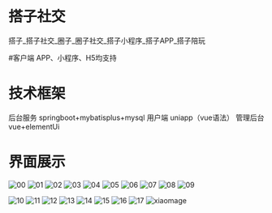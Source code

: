 # 搭子社交
搭子_搭子社交_圈子_圈子社交_搭子小程序_搭子APP_搭子陪玩

#客户端
APP、小程序、H5均支持

# 技术框架
后台服务 springboot+mybatisplus+mysql
用户端 uniapp（vue语法）
管理后台 vue+elementUi

# 界面展示
![00](https://github.com/user-attachments/assets/2ee6fb5e-f1ea-4748-b3e3-1e0322cf7baa)
![01](https://github.com/user-attachments/assets/4cfbced2-9a43-485b-9b5b-d975b3d61f59)
![02](https://github.com/user-attachments/assets/613af893-531a-43ca-a24c-2f6b3b8f5e5a)
![03](https://github.com/user-attachments/assets/e9a6f7a4-c874-4f9d-a288-9fdcd1473ed4)
![04](https://github.com/user-attachments/assets/cccd79af-7912-4f91-83a5-7379dbadf6ec)
![05](https://github.com/user-attachments/assets/b8df585c-381d-4a43-93ea-b9f22db3caf8)
![06](https://github.com/user-attachments/assets/de32eb14-7b84-4b5a-8e75-2fefbfe59b98)
![07](https://github.com/user-attachments/assets/13d79a64-f68e-4960-bc68-958c46195e85)
![08](https://github.com/user-attachments/assets/337b67c4-c603-41fa-bacf-d231de92a403)
![09](https://github.com/user-attachments/assets/b4b1bace-d466-49e6-9666-f06b097dcf50)

![10](https://github.com/user-attachments/assets/baf17a6f-95b1-437d-8acf-a8f3c6972af2)
![11](https://github.com/user-attachments/assets/9e46d808-3a7b-419f-bab5-2947b51dd1d9)
![12](https://github.com/user-attachments/assets/b85f9d53-7c7c-4dcc-ad4b-23e487245614)
![13](https://github.com/user-attachments/assets/2340ca19-c6c6-4acc-bdb1-16697f91fd9f)
![14](https://github.com/user-attachments/assets/2b260718-8598-4bb7-a740-f94d7d2ca272)
![15](https://github.com/user-attachments/assets/0e995e88-e74f-433c-a732-a961d07619a6)
![16](https://github.com/user-attachments/assets/a5dd89e2-981f-481c-883f-316acf4073cb)
![17](https://github.com/user-attachments/assets/0bb94804-651f-4b64-af13-5bb7f7714fc4)
![xiaomage](https://github.com/user-attachments/assets/8fd0633c-09a6-40f9-8a96-e6cd69f8db92)

